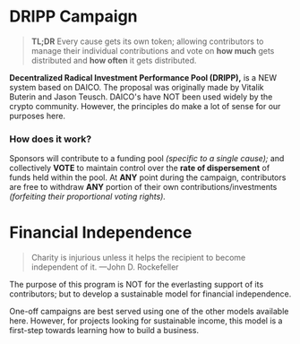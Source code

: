 # DRIPP Campaign

> __TL;DR__ Every cause gets its own token; allowing contributors to manage their individual contributions and vote on __how much__ gets distributed and __how often__ it gets distributed.

__Decentralized Radical Investment Performance Pool (DRIPP),__ is a NEW system based on DAICO. The proposal was originally made by Vitalik Buterin and Jason Teusch. DAICO's have NOT been used widely by the crypto community. However, the principles do make a lot of sense for our purposes here.

### How does it work?

Sponsors will contribute to a funding pool _(specific to a single cause);_ and collectively __VOTE__ to maintain control over the __rate of dispersement__ of funds held within the pool. At __ANY__ point during the campaign, contributors are free to withdraw __ANY__ portion of their own contributions/investments _(forfeiting their proportional voting rights)._

# Financial Independence

> Charity is injurious unless it helps the recipient to become independent of it. —John D. Rockefeller

The purpose of this program is NOT for the everlasting support of its contributors; but to develop a sustainable model for financial independence.

One-off campaigns are best served using one of the other models available here. However, for projects looking for sustainable income, this model is a first-step towards learning how to build a business.
